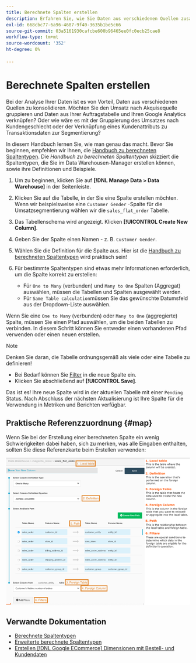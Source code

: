 ```yaml
---
title: Berechnete Spalten erstellen
description: Erfahren Sie, wie Sie Daten aus verschiedenen Quellen zusammenführen.
exl-id: 668cbc77-6a96-4687-9f40-3635b1be5c66
source-git-commit: 03a5161930cafcbe600b96465ee0fc0ecb25cae8
workflow-type: tm+mt
source-wordcount: '352'
ht-degree: 0%

---
```


# Berechnete Spalten erstellen

Bei der Analyse Ihrer Daten ist es von Vorteil, Daten aus verschiedenen Quellen zu konsolidieren. Möchten Sie den Umsatz nach Akquisequelle gruppieren und Daten aus Ihrer Auftragstabelle und Ihren Google Analytics verknüpfen? Oder wie wäre es mit der Gruppierung des Umsatzes nach Kundengeschlecht oder der Verknüpfung eines Kundenattributs zu Transaktionsdaten zur Segmentierung?

In diesem Handbuch lernen Sie, wie man genau das macht. Bevor Sie beginnen, empfehlen wir Ihnen, die [Handbuch zu berechneten Spaltentypen](../../data-analyst/data-warehouse-mgr/calc-column-types.md). Die _Handbuch zu berechneten Spaltentypen_ skizziert die Spaltentypen, die Sie im Data Warehousen-Manager erstellen können, sowie ihre Definitionen und Beispiele.

1. Um zu beginnen, klicken Sie auf **[!DNL Manage Data > Data Warehouse]** in der Seitenleiste.

1. Klicken Sie auf die Tabelle, in der Sie eine Spalte erstellen möchten. Wenn wir beispielsweise eine `Customer Gender` -Spalte für die Umsatzsegmentierung wählen wir die `sales_flat_order` Tabelle.

1. Das Tabellenschema wird angezeigt. Klicken **[!UICONTROL Create New Column]**.

1. Geben Sie der Spalte einen Namen - z. B. `Customer Gender`.

1. Wählen Sie die Definition für die Spalte aus. Hier ist die [Handbuch zu berechneten Spaltentypen](../data-warehouse-mgr/calc-column-types.md) wird praktisch sein!

1. Für bestimmte Spaltentypen sind etwas mehr Informationen erforderlich, um die Spalte korrekt zu erstellen:
   * Für `One to Many` (verbunden) und `Many to One` Spalten (Aggregat) auswählen, müssen die Tabellen und Spalten ausgewählt werden.
   * Für `Same Table calculation`müssen Sie das gewünschte Datumsfeld aus der Dropdown-Liste auswählen.

Wenn Sie eine `One to Many` (verbunden) oder `Many to One` (aggregierte) Spalte, müssen Sie einen Pfad auswählen, um die beiden Tabellen zu verbinden. In diesem Schritt können Sie entweder einen vorhandenen Pfad verwenden oder einen neuen erstellen.

>[!NOTE]
>
>Denken Sie daran, die Tabelle ordnungsgemäß als viele oder eine Tabelle zu definieren!

* Bei Bedarf können Sie [Filter](../../data-user/reports/ess-manage-data-filters.md) in die neue Spalte ein.
* Klicken Sie abschließend auf **[!UICONTROL Save]**.

Das ist es! Ihre neue Spalte wird in der aktuellen Tabelle mit einer `Pending` Status. Nach Abschluss der nächsten Aktualisierung ist Ihre Spalte für die Verwendung in Metriken und Berichten verfügbar.

## Praktische Referenzzuordnung {#map}

Wenn Sie bei der Erstellung einer berechneten Spalte ein wenig Schwierigkeiten dabei haben, sich zu merken, was alle Eingaben enthalten, sollten Sie diese Referenzkarte beim Erstellen verwenden:

![](../../assets/Calculated_Columns_Example.png)

## Verwandte Dokumentation

* [Berechnete Spaltentypen](../data-warehouse-mgr/calc-column-types.md)
* [Erweiterte berechnete Spaltentypen](../data-warehouse-mgr/adv-calc-columns.md)
* [Erstellen [!DNL Google ECommerce] Dimensionen mit Bestell- und Kundendaten](../data-warehouse-mgr/bldg-google-ecomm-dim.md)
